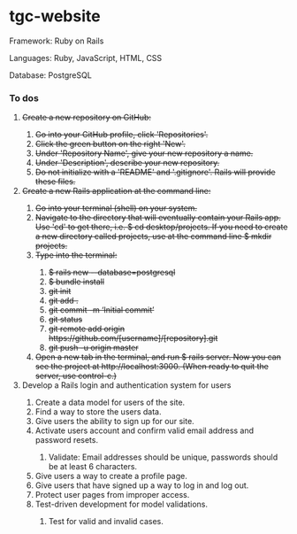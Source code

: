 <h1>tgc-website</h1>
<p>Framework: Ruby on Rails</p>
<p>Languages: Ruby, JavaScript, HTML, CSS</p>
<p>Database: PostgreSQL</p>
<h3>To dos</h3>
<ol>
	<li><del>Create a new repository on GitHub:</del></li>
	<ol>
		<li><del>Go into your GitHub profile, click 'Repositories'.</del></li>
		<li><del>Click the green button on the right 'New'.</del></li>
		<li><del>Under 'Repository Name', give your new repository a name.</del></li>
		<li><del>Under 'Description', describe your new repository.</del></li>
		<li><del>Do not initialize with a 'README' and '.gitignore'. Rails will provide these files.</del></li>
	</ol>
	<li><del>Create a new Rails application at the command line:</del></li>
	<ol>
		<li><del>Go into your terminal (shell) on your system.</del></li>
		<li><del>Navigate to the directory that will eventually contain your Rails app. Use 'cd' to get there, i.e. $ cd desktop/projects. If you need to create a new directory called projects, use at the command line $ mkdir projects.</del></li>
		<li><del>Type into the terminal:</del></li>
			<ol>
				<li><del>$ rails new <project name> --database=postgresql</del></li>
				<li><del>$ bundle install</del></li>
				<li><del>git init</del></li>
				<li><del>git add .</del></li>
				<li><del>git commit -m ‘Initial commit’</del></li>
				<li><del>git status</del></li>
				<li><del>git remote add origin https://github.com/[username]/[repository].git</del></li>
				<li><del>git push -u origin master</del></li>
			</ol>	
		<li><del>Open a new tab in the terminal, and run $ rails server. Now you can see the project at http://localhost:3000. (When ready to quit the server, use control-c.)</del></li>	
	</ol>	
	<li>Develop a Rails login and authentication system for users</li>
	<ol>
		<li>Create a data model for users of the site.</li>
		<li>Find a way to store the users data.</li>
		<li>Give users the ability to sign up for our site.</li>
		<li>Activate users account and confirm valid email address and password resets.</li>
		<ol>
			<li>Validate: Email addresses should be unique, passwords should be at least 6 characters.</li>
		</ol>
		<li>Give users a way to create a profile page.</li>
		<li>Give users that have signed up a way to log in and log out.</li>
		<li>Protect user pages from improper access.</li>
		<li>Test-driven development for model validations.</li>
		<ol>
			<li>Test for valid and invalid cases.</li>
		</ol>	
	</ol>
</ol>